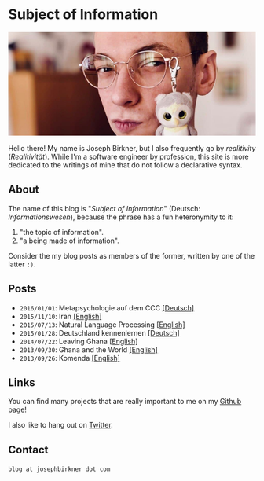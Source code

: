 
# Subject of Information

![me](me.jpg)

Hello there! My name is Joseph Birkner, but I also frequently go by *realitivity* (*Realitivität*). While I'm a software engineer by profession, this site is more dedicated to the writings of mine that do not follow a declarative syntax.

## About

The name of this blog is "*Subject of Information*" (Deutsch: *Informationswesen*), because the phrase has a fun heteronymity to it:
 
1. "the topic of information".
2. "a being made of information".

Consider the my blog posts as members of the former, written by one of the latter `:)`.

## Posts

* `2016/01/01`: Metapsychologie auf dem CCC [[Deutsch]](blog/5_metapsychologie/de.md)
* `2015/11/10`: Iran [[English]](blog/4_iran/en.md)
* `2015/07/13`: Natural Language Processing [[English]](blog/3_nlp/en.md)
* `2015/01/28`: Deutschland kennenlernen [[Deutsch]](blog/4_deutschland/de.md)
* `2014/07/22`: Leaving Ghana [[English]](blog/2_leaving_ghana/en.md)
* `2013/09/30`: Ghana and the World [[English]](blog/1_africa/en.md)
* `2013/09/26`: Komenda [[English]](blog/0_komenda/en.md)

## Links

You can find many projects that are really important to me on my [Github page](https://github.com/josephbirkner)!

I also like to hang out on [Twitter](https://twitter.com/realitivite).

## Contact

`blog at josephbirkner dot com`
